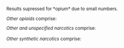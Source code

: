 <small>
Results supressed for *opium* due to small numbers.

*Other opioids* comprise:

*Other and unspecified narcotics* comprise:

*Other synthetic narcotics* comprise:
</small>
